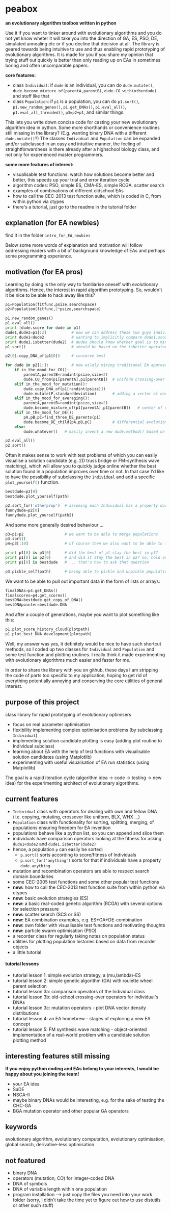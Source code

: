 peabox
======

**an evolutionary algorithm toolbox written in python**

Use it if you want to tinker around with evolutionary algorithms and you do not yet know wheter it will take you into the direction of GA, ES, PSO, DE, simulated annealing etc or if you decline that decision at all. The library is geared towards being intuitive to use and thus enabling rapid prototyping of evolutionary algorithms. It is made for you if you share my opinion that trying stuff out quickly is better than only reading up on EAs in sometimes boring and often uncomparable papers.

**core features:**
- class `Individual`: if `dude` is an individual, you can do `dude.mutate()`, `dude.become_mixture_of(parentA,parentB)`, `dude.CO_with(otherdude)` and stuff like that
- class `Population`: if `p1` is a population, you can do `p1.sort()`, `p1.new_random_genes()`, `p1.get_DNAs()`, `p1.eval_all()`, `p1.eval_all_threaded()`, `p3=p2+p1`, and similar things.

This lets you write down concise code for casting your new evolutionary algorithm idea in python. Some more shorthands or convenience routines still missing in the library? (E.g. wanting binary DNA with a different `dude.mutate()`?) The classes `Individual` and `Population` can be expanded and/or subclassed in an easy and intuitive manner, the feeling of straightforwardness is there already after a highschool biology class, and not only for experienced master programmers.

**some more features of interest:**
- visualisable test functions: watch how solutions become better and better, this speeds up your trial and error iteration cycle
- algorithm codes: PSO, simple ES, CMA-ES, simple RCGA, scatter search
- examples of combinations of different oldschool EAs
- how to call the CEC-2013 test function suite, which is coded in C, from within python via ctypes
- there's a tutorial, just go to the readme in the tutorial folder


explanation (for EA newbies)
----------------------------
find it in the folder `intro_for_EA_newbies`


Below some more words of explanation and motivation will follow addressing readers with a bit of background knowledge of EAs and perhaps some programming experience.

motivation (for EA pros)
------------------------
Learning by doing is the only way to familiarise oneself with evolutionary algorithms. Hence, the interest in rapid algorithm prototyping.
So, wouldn't it be nice to be able to hack away like this?
```python
p1=Population(fitfunc,psize,searchspace)
p2=Population(fitfunc,2*psize,searchspace)

p1.new_random_genes()
p1.eval_all()
print [dude.score for dude in p1]
dude1,dude2=p1[:2]           # now we can address these two guys individually
print dude1<dude2            # wanting to implicitly compare dude1.score with dude2.score
print dude1.isbetter(dude2)  # dudes should know whether goal is to minimise or maximise score
p1.sort()                    # should be based on the isbetter operator

p2[0].copy_DNA_of(p1[0])     # conserve best

for dude in p2[1:]:          # now wildly mixing traditional EA approaches
    if in_the_mood_for_CO():
        parentA,parentB=randint(psize,size=2)
        dude.CO_from(p1[parentA],p1[parentB])  # uniform crossing-over
    elif in_the_mood_for_mutation():
        dude.copy_DNA_of(p1[randint(psize)])
        dude.mutate(P,standarddeviation)       # adding a vector of normally distributed numbers as one mutation option
    elif in_the_mood_for_averaging():
        parentA,parentB=randint(psize,size=2)
        dude.become_mixture_of(p1[parentA],p1[parentB])   # center of connecting line, i.e. mean DNA vector
    elif in_the_mood_for_DE():
        pA,pB,pC=find_three_DE_parents(p1)
        dude.become_DE_child(pA,pB,pC)         # differential evolution step
    else:
        dude.whatever()   # easily invent a new dude.method() based on basal Individual's methods

p2.eval_all()
p2.sort()
```
Often it makes sense to work with test problems of which you can easily visualise a solution candidate (e.g. 2D truss bridge or FM-synthesis wave matching), which will allow you to quickly judge online whether the best solution found in a population improves over time or not. In that case I'd like to have the possibility of subclassing the `Individual` and add a specific `plot_yourself()` function.
```python
bestdude=p2[0]
bestdude.plot_yourself(path) 

p2.sort_for('otherprop')  # assuming each Individual has a property dude.otherprop
funnydude=p2[0]
funnydude.plot_yourself(path2)
```
And some more generally desired behaviour ...
```python
p3=p1+p2                  # we want to be able to merge populations
p3.sort()
p4=p3[:10]                # of course then we also want to be able to take a slice of a population

print p1[0] is p3[0]      # did the best of p1 stay the best in p3?
print p1[0] is p2[0]      # and did it stay the best in p2? no, hold on, p2 is now sorted the other way, but wait...
print p1[0] is bestdude   # ... that's how to ask that question

p3.pickle_self(path)      # being able to pickle and unpickle populations definitely makes sense
```
We want to be able to pull out important data in the form of lists or arrays:
```python
finalDNAs=p4.get_DNAs()
finalscores=p4.get_scores()
bestDNA=bestdude.get_copy_of_DNA()
bestDNApointer=bestdude.DNA
```
And after a couple of generations, maybe you want to plot something like this:
```python
p1.plot_score_history_cloud(plotpath)
p1.plot_best_DNA_development(plotpath)
```



Well, my answer was yes, it definitely would be nice to have such shortcut methods, so I coded up two classes for `Individual` and `Population` and some test function and plotting routines. I really think it made experimenting with evolutionary algorithms much easier and faster for me.

In order to share the library with you on github, these days I am stripping the code of parts too specific to my application, hoping to get rid of everything potentially annoying and conserving the core utilities of general interest.


purpose of this project
-----------------------
class library for rapid prototyping of evolutionary optimisers
 - focus on real parameter optimisation
 - flexibility implementing complex optimisation problems (by subclassing `Individual`)
 - implementing solution candidate plotting is easy (adding plot routine to Individual subclass)
 - learning about EA with the help of test functions with visualisable solution candidates (using Matplotlib)
 - experimenting with useful visualisation of EA run statistics (using Matplotlib)
 
The goal is a rapid iteration cycle (algorithm idea -> code -> testing -> new idea) for the experimenting architect of evolutionary algorithms.


current features
----------------
 - `Individual` class with operators for dealing with own and fellow DNA (i.e. copying, mutating, crossover like uniform, BLX, WHX ...)
 - `Population` class with functionality for sorting, splitting, merging, of populations ensuring freedom for EA invention
 - populations behave like a python list, so you can append and slice them
 - individuals have comparison operators looking at the fitness for asking `dude1<dude2` and `dude1.isbetter(dude2)`
 - hence, a population `p` can easily be sorted:
   * `p.sort()` sorts according to score/fitness of Individuals
   * `p.sort_for('anything')` sorts for that if individuals have a property `dude.anything`
 - mutation and recombination operators are able to respect search domain boundaries
 - some CEC-2005 test functions and some other popular test functions
 - **new:** how to call the CEC-2013 test function suite from within python via ctypes
 - **new:** basic evolution strategies (ES)
 - **new:** a basic real-coded genetic algorithm (RCGA) with several options for selection pressure
 - **new:** scatter search (SCS or SS)
 - **new:** EA combination examples, e.g. ES+GA+DE-combination
 - **new:** own folder with visualisable test functions and motivating thoughts
 - **new:** particle swarm optimisation (PSO)
 - a recorder class for regularly taking notes on population status
 - utilities for plotting population histories based on data from recorder objects
 - a little tutorial

#### tutorial lessons
 - tutorial lesson 1: simple evolution strategy, a (mu,lambda)-ES
 - tutorial lesson 2: simple genetic algorithm (GA) with roulette wheel parent selection
 - tutorial lesson 3a: comparison operators of the Individual class
 - tutorial lesson 3b: old-school crossing-over operators for individual's DNAs
 - tutorial lesson 3c: mutation operators - plot DNA vector density distributions
 - tutorial lesson 4: an EA homebrew - stages of exploring a new EA concept
 - tutorial lesson 5: FM synthesis wave matching - object-oriented implementation of a real-world problem with a candidate solution plotting method


interesting features still missing
----------------------------------
**If you enjoy python coding and EAs belong to your interests, I would be happy about you joining the team!**
 - your EA idea
 - SaDE
 - NSGA-II
 - maybe binary DNAs would be interesting, e.g. for the sake of testing the CHC-GA
 - BGA mutation operator and other popular GA operators


keywords
--------
evolutionary algorithm, evolutionary computation, evolutionary optimisation, global search, derivative-less optimisation


not featured
------------
 - binary DNA
 - operators (mutation, CO) for integer-coded DNA
 - DNA of symbols
 - DNA of variable length within one population
 - program installation --> just copy the files you need into your work folder (sorry, I didn't take the time yet to figure out how to use distutils or other such stuff)



